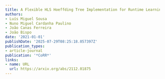 ```yaml
---
title: A Flexible HLS Hoeffding Tree Implementation for Runtime Learning on FPGA
authors:
- Luís Miguel Sousa
- Nuno Miguel Cardanha Paulino
- João Canas Ferreira
- João Bispo
date: '2021-01-01'
publishDate: '2025-07-29T08:25:18.057397Z'
publication_types:
- article-journal
publication: '*CoRR*'
links:
- name: URL
  url: https://arxiv.org/abs/2112.01875
---
```

